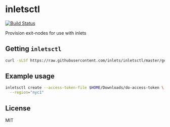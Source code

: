 # inletsctl

[![Build Status](https://travis-ci.org/inlets/inletsctl.svg?branch=master)](https://travis-ci.org/inlets/inletsctl)

Provision exit-nodes for use with inlets

## Getting `inletsctl`

```sh
curl -sLSf https://raw.githubusercontent.com/inlets/inletsctl/master/get.sh | sudo sh
```

## Example usage

```sh
inletsctl create --access-token-file $HOME/Downloads/do-access-token \
  --region="nyc1"
```

## License

MIT
